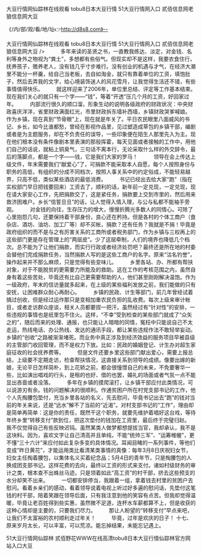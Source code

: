 大豆行情网仙踪林在线观看
tobu8日本大豆行情
51大豆行情网入口
贰佰信息网老狼信息网大豆


《/内/部/观/看/地/址👉http://d8s8.com》--

大豆行情网仙踪林在线观看
tobu8日本大豆行情
51大豆行情网入口
贰佰信息网老狼信息网大豆
/>　　　多年来读的圣贤之书，一直教我练达、淡定，对金钱、名利等身外之物视为“粪土”，多想都有些俗气。但现实却不是这样，我要衣食住行，抚养孩子，赡养老人，没有钱几乎寸步难行。没有创业的机遇与才气，在经济大潮里不能分一杯羹，给自己当老板，去自如淘金，就只有靠着单位的工资，填饱肚子，然后去弄我的文字，给心境装饰迷人的风花雪月，让我觉得生活还不错，有些事情值得快乐。　　　就这样迎来了2006年，单位里总结、评定等工作基本结束。现在我们关心的就只有一个字——“钱”，等着“开透”压几个月的工资，好回家过年。　　　内部流行很久的顺口溜，形象生动的说明各级政府的财政状况：中央财政喜庆洋洋，省里财政满面红光，市里财政拆东墙补西墙，乡镇财政哭爹喊娘。　　　作为乡镇，现在真到“节骨眼”上，现在就是年关了。平日农民眼里八面威风的书记、乡长，如今比谁都愁，曾经在影视作品里，见过塑造成草包的乡镇干部，编剧或者是为主题服务，却在不负责任的误导，一些印象便在陌生人那里先入为主。现在他们根本没有条件像剧本里表演的那般挥霍，每天见面或者接触的工作中，用他们自己的话说，就粘上铜臭气，三句话不离本行，无论采取什么样的外交辞令，最后的落脚点，都是一个字——钱，它是我们大家的罗马！　　　领导在会上传达上级文件，年末需要我们“献爱心”了，可捐款不能采取本人自愿，每个人按照身份与职务的高低，有组织的分成不同档次，按照人事关系中的约定俗成，不能轻易越界，只高不低，类似某些酒店的最低消费。　　　书记已经出去给大家“跑”（指在实权部门早日把钱要回来）工资去了，顺利的话，新年前一定兑现，一定兑现，现在请大家安心工作，先把捐款交了，这是紧任务，捐款要上交到市里的，然后用来救济困难户。乡长“信誓旦旦”的话，让人觉得入情入理，与公与私都不能袖手旁观。　　　对金钱的向往，生存压力的增大，慢慢折腾光多数人的同情心。可除了心里抱怨几句，还要保持着干部身份，良心还在矜持。但是各村的个体工商户（食杂店、酒坊、油坊、加工厂等）却不买帐，捐款？还有任务？我就是不捐！毕竟是政府组织的而不是与之有厉害关系的工商所或者税务部门，作为乡镇与三权再上的这些部门更是存在管理上的“两层皮”。少了这层牵制，人们的境界也降低几个档次。总不能为了让他们捐款，而实行行政或者经济处罚吧？最终还是所在地的村委会替他们完成捐款任务，当然捐款人写的是这些工商户的名字。原来“沽名钓誉”，操作起来并不那么麻烦，只是觉得有些变味儿。　　　乡里各站、办、所都有帮扶对象，对于不能脱贫的更需要力所能及的救助。这在工作的考核范围之内，虽然自身有着这些苦处，毕竟还有比自己更需要帮助的人，他们甚至刚刚解决温饱。作为一级政府，年末的信访量就多起来，在上级的某些福利发放之前，我们能做的只有安抚，让困难群众耐心再耐心。　　　乡镇的民政、计生等部门，前几年曾经试着搞过创收，但是经过运作那只是变相加重农民负担的乱收费。每次上级来审计帐目，或者走访群众座谈，相关人员都要捏一把汗。虽然经过有“针对性”的安排，一些违规的事情也是纸里包不住火。这样，“不幸”受到检查的某些部门就成了“众矢之的”，随后而来的处理、通报，也只能让人暗暗的同情，冤枉中只能说自己不太走运，热线电话、办公热线、发达的通讯手段，都让某些违规作法不敢轻举妄动。乡镇的“创收”之路被渐渐堵死。而业务中真正涉及到经济效益的服务项目早被县级的主管部门收回管理，而不是权力下放。比如：民政的婚姻登记、计生办对超生家庭征收的社会抚养费等。　　　但是文件还要乡里这些部门献出爱心，需要上报总结，上级要不定期走访，检查帮扶情况，这直接关系到领导的成绩。像要出嫁的新娘，无论平日怎样简朴，到上花轿之前，都会很憧憬自己的未来，不免要奢华一些，比如演出唱戏的行头，是租的也好、借的也罢，婚礼的场面或者气氛一点不能显出吝啬或者没落。　　　多年在乡镇的摸爬滚打，让乡镇干部应付此类情况，可以说游刃有余。钱的问题解决的很顺利。作通贫困户所在村党支部书记的工作，他个人先掏腰包垫付，充当乡里各站的名义，先去慰问，毕竟书记出去“跑”的钱对当前的年关来说，还是“远水”解不了当前的“近渴”。对村支部书记的“工作”，理由却是简单再简单：这是你的责任，既然干这个职务，就要先维护着唱好这台戏，等待年终乡里“转移支付”款到位，把这次垫付的钱加在工资里，最后终于完璧归赵。　　　我不仅觉得自己有些反映迟钝。虽然某类人做梦都想提拔当官，我却承认，我不是这块料。因为，喜欢文字让自己清高并且单纯，不能“统帅三军”、“运筹帷幄”，更不懂“三十六计”来应付如此复杂多变的具体情况。耳闻目睹的一系列事件，等他们变成“昨日黄花”，才能运用类比看清某类事情的真像：每年3月8日庆祝妇女节，妇女主任掏着腰包，以集体名义买着纪念品；5月4日的青年节，只是掏腰包的人换成团支部书记。这样花费的去向，最终以工资的形式来支付。诸如村级财务的审计之类，根本查不出蛛丝马迹。只是领着如此“高工资”的村干部，挤去这些预支的水分却笑不出来。　　　一切都安排停当，我跟着一组，拿着钱去村里的贫困户去慰问。看着乡亲们的感动，看着领导说着电视上听过好多遍的慰问话，先垫付这笔钱的村干部，陪着笑跟在领导后面，只有我注意到他的笑容有点苦。但我却觉得温暖，毕竟让老百姓得到些实惠，虽然微不足道，连杯水车薪都算不上，但是收获的这种心情却是主要的，只要我们尽力。　　　那让人盼望的“转移支付”早点来吧，让我们不太富裕的农村顺利走过年关！　　　毕竟，过年是欢庆的日子！
	十七、原来岁月太长，可以丰富，可以荒凉。能忘掉结果，未能忘记遇上。





51大豆行情网仙踪林 贰佰野花WWW在线高清tobu8日本大豆行情仙踪林官方网站入口大豆

